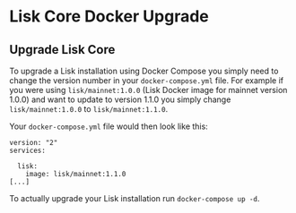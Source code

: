 # Lisk Core Docker Upgrade

## Upgrade Lisk Core

To upgrade a Lisk installation using Docker Compose you simply need to change the version number in your `docker-compose.yml` file. For example if you were using `lisk/mainnet:1.0.0` (Lisk Docker image for mainnet version 1.0.0) and want to update to version 1.1.0 you simply change `lisk/mainnet:1.0.0` to `lisk/mainnet:1.1.0`. 

Your `docker-compose.yml` file would then look like this:

```
version: "2"
services:

  lisk:
    image: lisk/mainnet:1.1.0
[...]
```

To actually upgrade your Lisk installation run `docker-compose up -d`.

